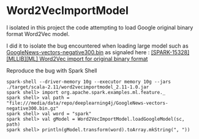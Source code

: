 Word2VecImportModel
======================

I isolated in this project the code attempting to load
Google original binary format Word2Vec model.

I did it to isolate the bug encountered when loading large
model such as [GoogleNews-vectors-negative300.bin](https://drive.google.com/file/d/0B7XkCwpI5KDYNlNUTTlSS21pQmM/edit?usp=sharing]) as signaled
here : [[SPARK-15328][MLLIB][ML] Word2Vec import for original binary format](https://github.com/apache/spark/pull/13735)

Reproduce the bug with Spark Shell

```
spark-shell --driver-memory 10g --executor memory 10g --jars ./target/scala-2.11/word2vecimportmodel_2.11-1.0.jar
spark shell> import org.apache.spark.examples.ml.feature._
spark shell> val path = "file:///media/data/repo/deeplearning4j/GoogleNews-vectors-negative300.bin.gz"
spark shell> val word = "spark"
spark shell> val gModel = Word2VecImportModel.loadGoogleModel(sc, path)
spark shell> println(gModel.transform(word).toArray.mkString(", "))
```
